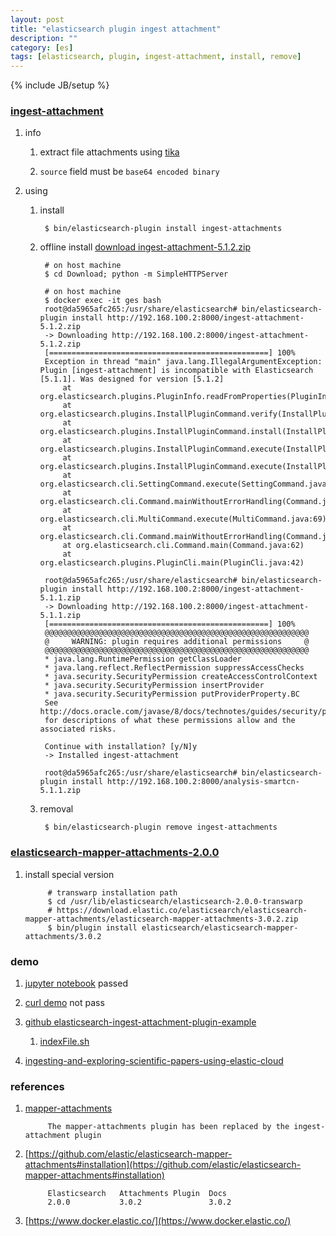 ```yaml
---
layout: post
title: "elasticsearch plugin ingest attachment"
description: ""
category: [es]
tags: [elasticsearch, plugin, ingest-attachment, install, remove]
---
```

{% include JB/setup %}


### [ingest-attachment](https://www.elastic.co/guide/en/elasticsearch/plugins/5.1/ingest-attachment.html)

1. info

    1. extract file attachments using [tika](http://lucene.apache.org/tika/)

    1. `source` field must be `base64 encoded binary`

1. using

    1. install

            $ bin/elasticsearch-plugin install ingest-attachments

    1. offline install [download ingest-attachment-5.1.2.zip](https://artifacts.elastic.co/downloads/elasticsearch-plugins/ingest-attachment/ingest-attachment-5.1.2.zip)

            # on host machine
            $ cd Download; python -m SimpleHTTPServer

            # on host machine
            $ docker exec -it ges bash
            root@da5965afc265:/usr/share/elasticsearch# bin/elasticsearch-plugin install http://192.168.100.2:8000/ingest-attachment-5.1.2.zip
            -> Downloading http://192.168.100.2:8000/ingest-attachment-5.1.2.zip
            [=================================================] 100%
            Exception in thread "main" java.lang.IllegalArgumentException: Plugin [ingest-attachment] is incompatible with Elasticsearch [5.1.1]. Was designed for version [5.1.2]
                at org.elasticsearch.plugins.PluginInfo.readFromProperties(PluginInfo.java:108)
                at org.elasticsearch.plugins.InstallPluginCommand.verify(InstallPluginCommand.java:421)
                at org.elasticsearch.plugins.InstallPluginCommand.install(InstallPluginCommand.java:474)
                at org.elasticsearch.plugins.InstallPluginCommand.execute(InstallPluginCommand.java:212)
                at org.elasticsearch.plugins.InstallPluginCommand.execute(InstallPluginCommand.java:195)
                at org.elasticsearch.cli.SettingCommand.execute(SettingCommand.java:54)
                at org.elasticsearch.cli.Command.mainWithoutErrorHandling(Command.java:96)
                at org.elasticsearch.cli.MultiCommand.execute(MultiCommand.java:69)
                at org.elasticsearch.cli.Command.mainWithoutErrorHandling(Command.java:96)
                at org.elasticsearch.cli.Command.main(Command.java:62)
                at org.elasticsearch.plugins.PluginCli.main(PluginCli.java:42)

            root@da5965afc265:/usr/share/elasticsearch# bin/elasticsearch-plugin install http://192.168.100.2:8000/ingest-attachment-5.1.1.zip
            -> Downloading http://192.168.100.2:8000/ingest-attachment-5.1.1.zip
            [=================================================] 100%
            @@@@@@@@@@@@@@@@@@@@@@@@@@@@@@@@@@@@@@@@@@@@@@@@@@@@@@@@@@@
            @     WARNING: plugin requires additional permissions     @
            @@@@@@@@@@@@@@@@@@@@@@@@@@@@@@@@@@@@@@@@@@@@@@@@@@@@@@@@@@@
            * java.lang.RuntimePermission getClassLoader
            * java.lang.reflect.ReflectPermission suppressAccessChecks
            * java.security.SecurityPermission createAccessControlContext
            * java.security.SecurityPermission insertProvider
            * java.security.SecurityPermission putProviderProperty.BC
            See http://docs.oracle.com/javase/8/docs/technotes/guides/security/permissions.html
            for descriptions of what these permissions allow and the associated risks.

            Continue with installation? [y/N]y
            -> Installed ingest-attachment

            root@da5965afc265:/usr/share/elasticsearch# bin/elasticsearch-plugin install http://192.168.100.2:8000/analysis-smartcn-5.1.1.zip

    1. removal

            $ bin/elasticsearch-plugin remove ingest-attachments

### [elasticsearch-mapper-attachments-2.0.0](https://download.elasticsearch.org/elasticsearch/elasticsearch-mapper-attachments/elasticsearch-mapper-attachments-2.0.0.zip)

1. install special version

            # transwarp installation path
            $ cd /usr/lib/elasticsearch/elasticsearch-2.0.0-transwarp
            # https://download.elastic.co/elasticsearch/elasticsearch-mapper-attachments/elasticsearch-mapper-attachments-3.0.2.zip
            $ bin/plugin install elasticsearch/elasticsearch-mapper-attachments/3.0.2

### demo

1. [jupyter notebook](http://beenje.github.io/blog/posts/parsing-and-indexing-pdf-in-python/) passed

1. [curl demo](https://hustbill.wordpress.com/2015/09/23/index-a-ms-office-documents-to-elasticsearch/) not pass

1. [github elasticsearch-ingest-attachment-plugin-example](https://github.com/rahulsinghai/elasticsearch-ingest-attachment-plugin-example)

    1. [indexFile.sh](https://github.com/rahulsinghai/elasticsearch-ingest-attachment-plugin-example/blob/master/bin/indexFile.sh)

1. [ingesting-and-exploring-scientific-papers-using-elastic-cloud](https://www.elastic.co/blog/ingesting-and-exploring-scientific-papers-using-elastic-cloud)

### references

1. [mapper-attachments](https://www.elastic.co/guide/en/elasticsearch/plugins/current/mapper-attachments.html)

            The mapper-attachments plugin has been replaced by the ingest-attachment plugin

1. [https://github.com/elastic/elasticsearch-mapper-attachments#installation](https://github.com/elastic/elasticsearch-mapper-attachments#installation)

            Elasticsearch   Attachments Plugin  Docs
            2.0.0           3.0.2               3.0.2

1. [https://www.docker.elastic.co/](https://www.docker.elastic.co/)
